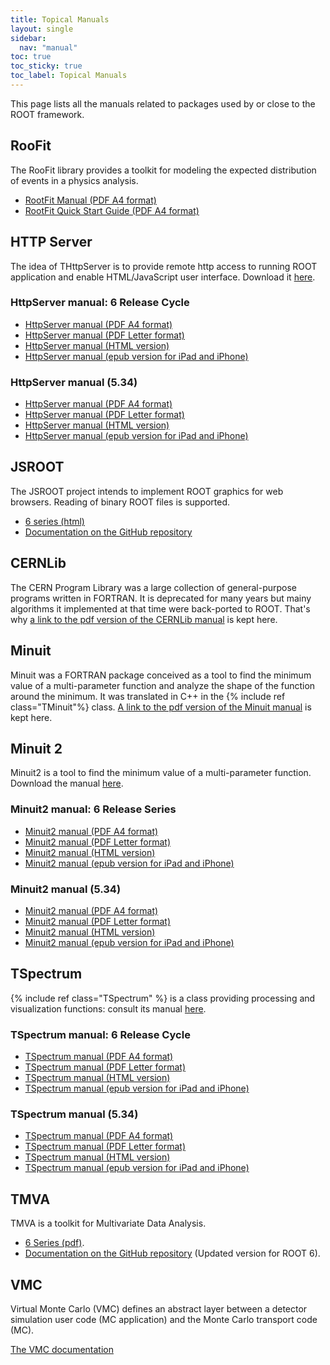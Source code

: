 ```yaml
---
title: Topical Manuals
layout: single
sidebar:
  nav: "manual"
toc: true
toc_sticky: true
toc_label: Topical Manuals
---
```


This page lists all the manuals related to packages used by or close to the ROOT framework.

## RooFit

The RooFit library provides a toolkit for modeling the expected distribution of events in
a physics analysis.

  - [RootFit Manual (PDF A4 format)](http://root.cern.ch/download/doc/RooFit_Users_Manual_2.91-33.pdf)
  - [RootFit Quick Start Guide (PDF A4 format)](https://root.cern.ch/download/doc/roofit_quickstart_3.00.pdf)

## HTTP Server

The idea of THttpServer is to provide remote http access to running ROOT application and
enable HTML/JavaScript user interface. Download it
[here](http://root.cern.ch/root/htmldoc/guides/HttpServer/HttpServer.html).


### HttpServer manual: 6 Release Cycle

  - [HttpServer manual (PDF A4 format)](http://root.cern.ch/root/htmldoc/guides/HttpServer/HttpServer.pdf)
  - [HttpServer manual (PDF Letter format)](http://root.cern.ch/root/htmldoc/guides/HttpServer/HttpServerLetter.pdf)
  - [HttpServer manual (HTML version)](http://root.cern.ch/root/htmldoc/guides/HttpServer/HttpServer.html)
  - [HttpServer manual (epub version for iPad and iPhone)](http://root.cern.ch/root/htmldoc/guides/HttpServer/HttpServer.epub)

### HttpServer manual (5.34)

  - [HttpServer manual (PDF A4 format)](http://root.cern.ch/root/html534/guides/HttpServer/HttpServer.pdf)
  - [HttpServer manual (PDF Letter format)](http://root.cern.ch/root/html534/guides/HttpServer/HttpServerLetter.pdf)
  - [HttpServer manual (HTML version)](http://root.cern.ch/root/html534/guides/HttpServer/HttpServer.html)
  - [HttpServer manual (epub version for iPad and iPhone)](http://root.cern.ch/root/html534/guides/HttpServer/HttpServer.epub)


## JSROOT

The JSROOT project intends to implement ROOT graphics for web browsers. Reading of binary
ROOT files is supported.

  - [6 series (html)](https://root.cern.ch/root/htmldoc/guides/HttpServer/HttpServer.html)
  - [Documentation on the GitHub repository](https://github.com/root-project/jsroot/blob/master/docs/JSROOT.md)

## CERNLib

The CERN Program Library was a large collection of general-purpose programs written in
FORTRAN. It is deprecated for many years but mainy algorithms it implemented at that time
were back-ported to ROOT. That's why
[a link to the pdf version of the CERNLib manual](https://root.cern.ch/sites/d35c7d8c.web.cern.ch/files/cernlib.pdf)
is kept here.

## Minuit

Minuit was a FORTRAN package conceived as a tool to find the minimum value of a multi-parameter
function and analyze the shape of the function around the minimum. It was translated in
C++ in the {% include ref class="TMinuit"%} class.
[A link to the pdf version of the Minuit manual](https://root.cern.ch/sites/d35c7d8c.web.cern.ch/files/minuit.pdf)
is kept here.

## Minuit 2

Minuit2 is a tool to find the minimum value of a multi-parameter function. Download the
manual [here](http://root.cern.ch/root/htmldoc/guides/minuit2/Minuit2.html).

### Minuit2 manual: 6 Release Series

  - [Minuit2 manual (PDF A4 format)](http://root.cern.ch/root/htmldoc/guides/minuit2/Minuit2.pdf)
  - [Minuit2 manual (PDF Letter format)](http://root.cern.ch/root/htmldoc/guides/minuit2/Minuit2Letter.pdf)
  - [Minuit2 manual (HTML version)](http://root.cern.ch/root/htmldoc/guides/minuit2/Minuit2.html)
  - [Minuit2 manual (epub version for iPad and iPhone)](http://root.cern.ch/root/htmldoc/guides/minuit2/Minuit2.epub)

### Minuit2 manual (5.34)

  - [Minuit2 manual (PDF A4 format)](http://root.cern.ch/root/html534/guides/minuit2/Minuit2.pdf)
  - [Minuit2 manual (PDF Letter format)](http://root.cern.ch/root/html534/guides/minuit2/Minuit2Letter.pdf)
  - [Minuit2 manual (HTML version)](http://root.cern.ch/root/html534/guides/minuit2/Minuit2.html)
  - [Minuit2 manual (epub version for iPad and iPhone)](http://root.cern.ch/root/html534/guides/minuit2/Minuit2.epub)

## TSpectrum

{% include ref class="TSpectrum" %} is a class providing processing and visualization functions:
consult its manual [here](http://root.cern.ch/root/htmldoc/guides/spectrum/Spectrum.html).

### TSpectrum manual: 6 Release Cycle

  - [TSpectrum manual (PDF A4 format)](http://root.cern.ch/root/htmldoc/guides/spectrum/Spectrum.pdf)
  - [TSpectrum manual (PDF Letter format)](http://root.cern.ch/root/htmldoc/guides/spectrum/SpectrumLetter.pdf)
  - [TSpectrum manual (HTML version)](http://root.cern.ch/root/htmldoc/guides/spectrum/Spectrum.html)
  - [TSpectrum manual (epub version for iPad and iPhone)](http://root.cern.ch/root/htmldoc/guides/spectrum/Spectrum.epub)

### TSpectrum manual (5.34)

  - [TSpectrum manual (PDF A4 format)](http://root.cern.ch/root/html534/guides/spectrum/Spectrum.pdf)
  - [TSpectrum manual (PDF Letter format)](http://root.cern.ch/root/html534/guides/spectrum/SpectrumLetter.pdf)
  - [TSpectrum manual (HTML version)](http://root.cern.ch/root/html534/guides/spectrum/Spectrum.html)
  - [TSpectrum manual (epub version for iPad and iPhone)](http://root.cern.ch/root/html534/guides/spectrum/Spectrum.epub)


## TMVA

TMVA is a toolkit for Multivariate Data Analysis.

  - [6 Series (pdf)](https://root.cern.ch/download/doc/tmva/TMVAUsersGuide.pdf).
  - [Documentation on the GitHub repository](https://github.com/root-project/root/blob/master/documentation/tmva/UsersGuide/TMVAUsersGuide.pdf) (Updated version for ROOT 6).

## VMC

Virtual Monte Carlo (VMC) defines an abstract layer between a detector simulation user code 
(MC application) and the Monte Carlo transport code (MC).

[The VMC documentation](https://vmc-project.github.io)